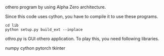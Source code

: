 othero program by using Alpha Zero architecture.

Since this code uses cython, you have to compile it to use these programs.

```
cd lib
python setup.py build_ext --inplace
```

othro.py is GUI othero application. To play this, you need following libraries.


numpy 
cython 
pytorch 
tkinter 
